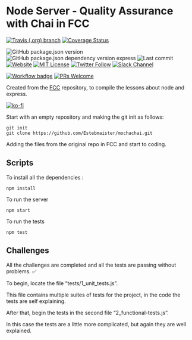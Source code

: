 # Node Server - Quality Assurance with Chai in FCC

[![Travis (.org) branch](https://img.shields.io/travis/estebmaister/mochachai/master?style=plastic&logo=travis)](https://travis-ci.com/Estebmaister/mochachai) [![Coverage Status](https://coveralls.io/repos/github/Estebmaister/mochachai/badge.svg?branch=master)](https://coveralls.io/github/Estebmaister/mochachai?branch=master)

![GitHub package.json version][gh-pack-json-v] ![GitHub package.json dependency version express][gh-pack-json-dep-v-express] ![Last commit][last-commit-bdg] [![Website][website-bdg]][website] [![MIT License][license-bdg]][license] [![Twitter Follow][twitter-bdg]][twitter] [![Slack Channel](https://img.shields.io/static/v1?label=Slack&message=chat&style=social&logo=slack)](https://acme-ec.slack.com/)

[![Workflow badge][workflow-bdg]][glitch-workflow] [![PRs Welcome][prs-bdg]][prs-site]

Created from the [FCC](https://freecodecamp.com) repository, to compile the lessons about node and express.

[![ko-fi](https://www.ko-fi.com/img/githubbutton_sm.svg)](https://ko-fi.com/F1F31OD9K)

Start with an empty repository and making the git init as follows:

```git
git init
git clone https://github.com/Estebmaister/mochachai.git
```

Adding the files from the original repo in FCC and start to coding.

## Scripts

To install all the dependencies :

```shell
npm install
```

To run the server

```shell
npm start
```

To run the tests

```shell
npm test
```

## Challenges

All the challenges are completed and all the tests are passing without problems. :white_check_mark:

To begin, locate the file “tests/1_unit_tests.js”.

This file contains multiple suites of tests for the project, in the code the tests are self explaining.

After that, begin the tests in the second file “2_functional-tests.js”.

In this case the tests are a little more complicated, but again they are well explained.

<!-- General links -->

[changelog]: ./CHANGELOG.md
[version-bdg]: https://img.shields.io/badge/version-1.0.0-blue.svg?style=plastic
[license]: ./LICENSE
[prs-bdg]: https://img.shields.io/badge/PRs-welcome-brightgreen.svg?style=flat
[prs-site]: https://egghead.io/courses/how-to-contribute-to-an-open-source-project-on-github
[twitter]: https://twitter.com/estebmaister
[twitter-bdg]: https://img.shields.io/twitter/follow/estebmaister?label=Follow&style=social

<!-- Repo badges links -->

[license-bdg]: https://img.shields.io/github/license/estebmaister/mochachai?style=plastic
[last-commit-bdg]: https://img.shields.io/github/last-commit/estebmaister/mochachai?style=plastic&logo=git&logoColor=white
[language-count-bdg]: https://img.shields.io/github/languages/count/estebmaister/mochachai?style=plastic&logo=visual-studio-code
[top-language-bdg]: https://img.shields.io/github/languages/top/estebmaister/mochachai?style=plastic&logo=freecodecamp
[repo-size-bdg]: https://img.shields.io/github/repo-size/estebmaister/mochachai?style=plastic
[code-size-bdg]: https://img.shields.io/github/languages/code-size/estebmaister/mochachai?style=plastic
[gh-pack-json-v]: https://img.shields.io/github/package-json/v/estebmaister/mochachai?color=blue&style=plastic&logo=github
[gh-pack-json-dep-v-express]: https://img.shields.io/github/package-json/dependency-version/estebmaister/mochachai/express?style=plastic&logo=express

<!-- Glitch web and workflow -->

[website]: https://mochachai-esteb.glitch.me
[website-bdg]: https://img.shields.io/website?down_color=violet&down_message=sleeping&label=servidor&logo=glitch&logoColor=white&style=plastic&up_color=green&up_message=online&url=https%3A%2F%2Fmochachai-esteb.glitch.me
[workflow-bdg]: https://github.com/estebmaister/mochachai/workflows/Glitch%20Sync/badge.svg
[glitch-workflow]: https://github.com/Estebmaister/mochachai/blob/master/.github/workflows/main.yml
